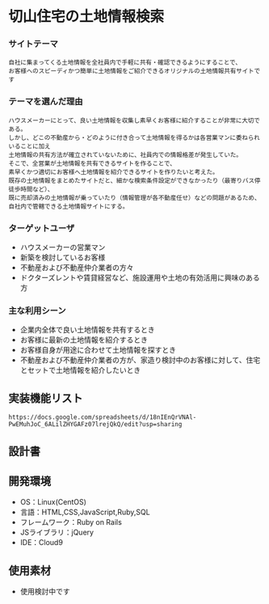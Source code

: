 # 切山住宅の土地情報検索

### サイトテーマ
    自社に集まってくる土地情報を全社員内で手軽に共有・確認できるようにすることで、
    お客様へのスピーディかつ簡単に土地情報をご紹介できるオリジナルの土地情報共有サイトです

### テーマを選んだ理由
    ハウスメーカーにとって、良い土地情報を収集し素早くお客様に紹介することが非常に大切である。
    しかし、どこの不動産から・どのように付き合って土地情報を得るかは各営業マンに委ねられいることに加え
    土地情報の共有方法が確立されていないために、社員内での情報格差が発生していた。
    そこで、全営業が土地情報を共有できるサイトを作ることで、
    素早くかつ適切にお客様へ土地情報を紹介できるサイトを作りたいと考えた。
    既存の土地情報をまとめたサイトだと、細かな検索条件設定ができなかったり（最寄りバス停徒歩時間など）、
    既に売却済みの土地情報が乗っていたり（情報管理が各不動産任せ）などの問題があるため、自社内で管轄できる土地情報サイトにする。

### ターゲットユーザ
- ハウスメーカーの営業マン
- 新築を検討しているお客様
- 不動産および不動産仲介業者の方々
- ドクターズレントや賃貸経営など、施設運用や土地の有効活用に興味のある方


### 主な利用シーン
- 企業内全体で良い土地情報を共有するとき
- お客様に最新の土地情報を紹介するとき
- お客様自身が用途に合わせて土地情報を探すとき
- 不動産および不動産仲介業者の方が、家造り検討中のお客様に対して、住宅とセットで土地情報を紹介したいとき

## 実装機能リスト
    https://docs.google.com/spreadsheets/d/18nIEnQrVNAl-PwEMuhJoC_6ALilZHYGAFz07lrejQkQ/edit?usp=sharing

## 設計書


## 開発環境
- OS：Linux(CentOS)
- 言語：HTML,CSS,JavaScript,Ruby,SQL
- フレームワーク：Ruby on Rails
- JSライブラリ：jQuery
- IDE：Cloud9

## 使用素材
- 使用検討中です
